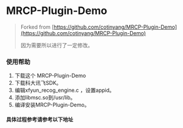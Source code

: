 # MRCP-Plugin-Demo
> Forked from [https://github.com/cotinyang/MRCP-Plugin-Demo](https://github.com/cotinyang/MRCP-Plugin-Demo)
>
> 因为需要所以进行了一定修改。

### 使用帮助

1. 下载这个 MRCP-Plugin-Demo
2. 下载科大讯飞SDK。
3. 编辑xfyun_recog_engine.c ，设置appid。
4. 添加libmsc.so到/usr/lib。
5. 编译安装MRCP-Plugin-Demo。

#### 具体过程参考请参考以下地址

